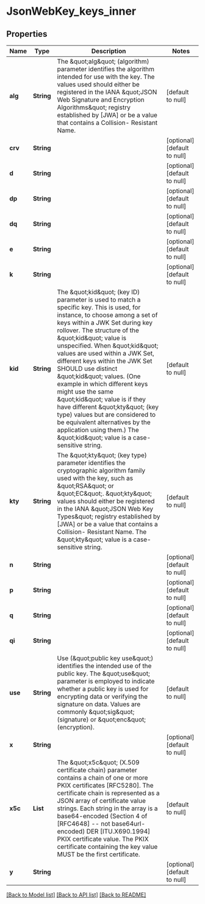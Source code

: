 # JsonWebKey_keys_inner

## Properties

| Name    | Type       | Description                                                                                                                                                                                                                                                                                                                                                                                                                                                                                                                                                                                                                                                            | Notes                        |
| ------- | ---------- | ---------------------------------------------------------------------------------------------------------------------------------------------------------------------------------------------------------------------------------------------------------------------------------------------------------------------------------------------------------------------------------------------------------------------------------------------------------------------------------------------------------------------------------------------------------------------------------------------------------------------------------------------------------------------- | ---------------------------- |
| **alg** | **String** | The \&quot;alg\&quot; (algorithm) parameter identifies the algorithm intended for use with the key. The values used should either be registered in the IANA \&quot;JSON Web Signature and Encryption Algorithms\&quot; registry established by [JWA] or be a value that contains a Collision- Resistant Name.                                                                                                                                                                                                                                                                                                                                                          | [default to null]            |
| **crv** | **String** |                                                                                                                                                                                                                                                                                                                                                                                                                                                                                                                                                                                                                                                                        | [optional] [default to null] |
| **d**   | **String** |                                                                                                                                                                                                                                                                                                                                                                                                                                                                                                                                                                                                                                                                        | [optional] [default to null] |
| **dp**  | **String** |                                                                                                                                                                                                                                                                                                                                                                                                                                                                                                                                                                                                                                                                        | [optional] [default to null] |
| **dq**  | **String** |                                                                                                                                                                                                                                                                                                                                                                                                                                                                                                                                                                                                                                                                        | [optional] [default to null] |
| **e**   | **String** |                                                                                                                                                                                                                                                                                                                                                                                                                                                                                                                                                                                                                                                                        | [optional] [default to null] |
| **k**   | **String** |                                                                                                                                                                                                                                                                                                                                                                                                                                                                                                                                                                                                                                                                        | [optional] [default to null] |
| **kid** | **String** | The \&quot;kid\&quot; (key ID) parameter is used to match a specific key. This is used, for instance, to choose among a set of keys within a JWK Set during key rollover. The structure of the \&quot;kid\&quot; value is unspecified. When \&quot;kid\&quot; values are used within a JWK Set, different keys within the JWK Set SHOULD use distinct \&quot;kid\&quot; values. (One example in which different keys might use the same \&quot;kid\&quot; value is if they have different \&quot;kty\&quot; (key type) values but are considered to be equivalent alternatives by the application using them.) The \&quot;kid\&quot; value is a case-sensitive string. | [default to null]            |
| **kty** | **String** | The \&quot;kty\&quot; (key type) parameter identifies the cryptographic algorithm family used with the key, such as \&quot;RSA\&quot; or \&quot;EC\&quot;. \&quot;kty\&quot; values should either be registered in the IANA \&quot;JSON Web Key Types\&quot; registry established by [JWA] or be a value that contains a Collision- Resistant Name. The \&quot;kty\&quot; value is a case-sensitive string.                                                                                                                                                                                                                                                            | [default to null]            |
| **n**   | **String** |                                                                                                                                                                                                                                                                                                                                                                                                                                                                                                                                                                                                                                                                        | [optional] [default to null] |
| **p**   | **String** |                                                                                                                                                                                                                                                                                                                                                                                                                                                                                                                                                                                                                                                                        | [optional] [default to null] |
| **q**   | **String** |                                                                                                                                                                                                                                                                                                                                                                                                                                                                                                                                                                                                                                                                        | [optional] [default to null] |
| **qi**  | **String** |                                                                                                                                                                                                                                                                                                                                                                                                                                                                                                                                                                                                                                                                        | [optional] [default to null] |
| **use** | **String** | Use (\&quot;public key use\&quot;) identifies the intended use of the public key. The \&quot;use\&quot; parameter is employed to indicate whether a public key is used for encrypting data or verifying the signature on data. Values are commonly \&quot;sig\&quot; (signature) or \&quot;enc\&quot; (encryption).                                                                                                                                                                                                                                                                                                                                                    | [default to null]            |
| **x**   | **String** |                                                                                                                                                                                                                                                                                                                                                                                                                                                                                                                                                                                                                                                                        | [optional] [default to null] |
| **x5c** | **List**   | The \&quot;x5c\&quot; (X.509 certificate chain) parameter contains a chain of one or more PKIX certificates [RFC5280]. The certificate chain is represented as a JSON array of certificate value strings. Each string in the array is a base64-encoded (Section 4 of [RFC4648] -- not base64url-encoded) DER [ITU.X690.1994] PKIX certificate value. The PKIX certificate containing the key value MUST be the first certificate.                                                                                                                                                                                                                                      | [default to null]            |
| **y**   | **String** |                                                                                                                                                                                                                                                                                                                                                                                                                                                                                                                                                                                                                                                                        | [optional] [default to null] |

[[Back to Model list]](../README.md#documentation-for-models) [[Back to API list]](../README.md#documentation-for-api-endpoints) [[Back to README]](../README.md)
